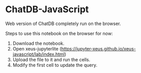 # ChatDB-JavaScript
Web version of ChatDB completely run on the browser.

Steps to use this notebook on the browser for now:
1. Download the notebook.
2. Open xeus-jupyterlite (https://jupyter-xeus.github.io/xeus-javascript/lab/index.html)
3. Upload the file to it and run the cells.
4. Modify the first cell to update the query.
